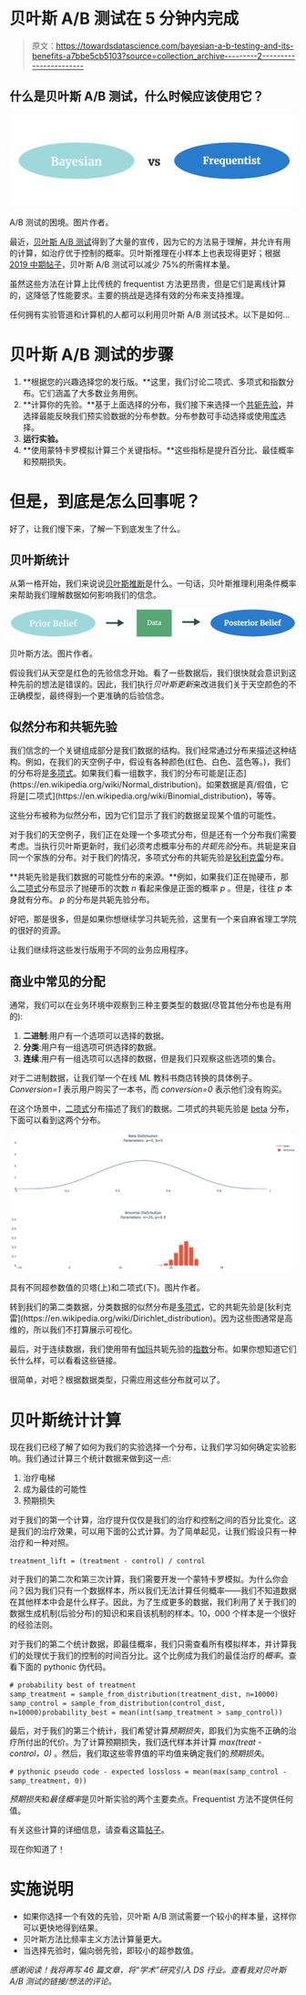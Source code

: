 # 贝叶斯 A/B 测试在 5 分钟内完成

> 原文：<https://towardsdatascience.com/bayesian-a-b-testing-and-its-benefits-a7bbe5cb5103?source=collection_archive---------2----------------------->

## 什么是贝叶斯 A/B 测试，什么时候应该使用它？

![](img/7be33c3761eef49c2466576ccf512319.png)

A/B 测试的困境。图片作者。

最近，[贝叶斯 A/B 测试](https://medium.com/r?url=https%3A%2F%2Farxiv.org%2Fpdf%2F2003.02769.pdf)得到了大量的宣传，因为它的方法易于理解，并允许有用的计算，如治疗优于控制的概率。贝叶斯推理在小样本上也表现得更好；根据 [2019 中期帖子](/exploring-bayesian-a-b-testing-with-simulations-7500b4fc55bc)，贝叶斯 A/B 测试可以减少 75%的所需样本量。

虽然这些方法在计算上比传统的 frequentist 方法更昂贵，但是它们是离线计算的，这降低了性能要求。主要的挑战是选择有效的分布来支持推理。

任何拥有实验管道和计算机的人都可以利用贝叶斯 A/B 测试技术。以下是如何…

# 贝叶斯 A/B 测试的步骤

1.  **根据您的兴趣选择您的发行版。**这里，我们讨论二项式、多项式和指数分布。它们涵盖了大多数业务用例。
2.  **计算你的先验。**基于上面选择的分布，我们接下来选择一个[共轭先验](https://en.wikipedia.org/wiki/Conjugate_prior)，并选择最能反映我们预实验数据的分布参数。分布参数可手动选择或使用[库](/finding-the-best-distribution-that-fits-your-data-using-pythons-fitter-library-319a5a0972e9)选择。
3.  **运行实验。**
4.  **使用蒙特卡罗模拟计算三个关键指标。**这些指标是提升百分比、最佳概率和预期损失。

# 但是，到底是怎么回事呢？

好了，让我们慢下来，了解一下到底发生了什么。

## 贝叶斯统计

从第一格开始，我们来说说[贝叶斯推断](/a-gentle-introduction-to-bayesian-inference-6a7552e313cb)是什么。一句话，贝叶斯推理利用条件概率来帮助我们理解数据如何影响我们的信念。

![](img/a8a8c3741d24ef49f6b55fd975419fb3.png)

贝叶斯方法。图片作者。

假设我们从天空是红色的先验信念开始。看了一些数据后，我们很快就会意识到这种先前的想法是错误的。因此，我们执行*贝叶斯更新*来改进我们关于天空颜色的不正确模型，最终得到一个更准确的后验信念。

## 似然分布和共轭先验

我们信念的一个关键组成部分是我们数据的结构。我们经常通过分布来描述这种结构。例如，在我们的天空例子中，假设有各种颜色(红色、白色、蓝色等。)，我们的分布将是[多项式](https://en.wikipedia.org/wiki/Multinomial_distribution#:~:text=In%20probability%20theory%2C%20the%20multinomial,sided%20die%20rolled%20n%20times.&text=When%20k%20is%202%20and%20n%20is%20bigger%20than,it%20is%20the%20binomial%20distribution.)。如果我们看一组数字，我们的分布可能是[正态](https://en.wikipedia.org/wiki/Normal_distribution)。如果数据是真/假值，它将是[二项式](https://en.wikipedia.org/wiki/Binomial_distribution)，等等。

这些分布被称为似然分布，因为它们显示了我们的数据呈现某个值的可能性。

对于我们的天空例子，我们正在处理一个多项式分布，但是还有一个分布我们需要考虑。当执行贝叶斯更新时，我们必须考虑概率分布的*共轭先验*分布。共轭是来自同一个家族的分布。对于我们的情况，多项式分布的共轭先验是[狄利克雷](https://en.wikipedia.org/wiki/Dirichlet_distribution)分布。

**共轭先验是我们数据的可能性分布的来源。**例如，如果我们正在抛硬币，那么[二项式](https://en.wikipedia.org/wiki/Binomial_distribution)分布显示了抛硬币的次数 *n* 看起来像是正面的概率 *p* 。但是，往往 *p* 本身就有分布。 *p* 的分布是共轭先验分布。

好吧，那是很多，但是如果你想继续学习共轭先验，这里有一个来自麻省理工学院的很好的资源。

让我们继续将这些发行版用于不同的业务应用程序。

## 商业中常见的分配

通常，我们可以在业务环境中观察到三种主要类型的数据(尽管其他分布也是有用的):

1.  **二进制**:用户有一个选项可以选择的数据。
2.  **分类**:用户有一组选项可供选择的数据。
3.  **连续**:用户有一组选项可以选择的数据，但是我们只观察这些选项的集合。

对于二进制数据，让我们举一个在线 ML 教科书商店转换的具体例子。 *Conversion=1* 表示用户购买了一本书，而 *conversion=0* 表示他们没有购买。

在这个场景中，[二项式](https://en.wikipedia.org/wiki/Binomial_distribution)分布描述了我们的数据。二项式的共轭先验是 [beta](https://en.wikipedia.org/wiki/Beta_distribution) 分布，下面可以看到这两个分布。

![](img/cc65c3533e9fe51d3c5c4eae3ef2119b.png)

具有不同超参数值的贝塔(上)和二项式(下)。图片作者。

转到我们的第二类数据，分类数据的似然分布是[多项式](https://en.wikipedia.org/wiki/Multinomial_distribution#:~:text=In%20probability%20theory%2C%20the%20multinomial,sided%20die%20rolled%20n%20times.&text=When%20k%20is%202%20and%20n%20is%20bigger%20than,it%20is%20the%20binomial%20distribution.)，它的共轭先验是[狄利克雷](https://en.wikipedia.org/wiki/Dirichlet_distribution)。因为这些图通常是高维的，所以我们不打算展示可视化。

最后，对于连续数据，我们使用带有[伽玛](https://en.wikipedia.org/wiki/Gamma_distribution)共轭先验的[指数](https://en.wikipedia.org/wiki/Exponential_distribution)分布。如果你想知道它们长什么样，可以看看这些链接。

很简单，对吧？根据数据类型，只需应用这些分布就可以了。

# 贝叶斯统计计算

现在我们已经了解了如何为我们的实验选择一个分布，让我们学习如何确定实验影响。我们通过计算三个统计数据来做到这一点:

1.  治疗电梯
2.  成为最佳的可能性
3.  预期损失

对于我们的第一个计算，治疗提升仅仅是我们的治疗和控制之间的百分比变化。这是我们的治疗效果，可以用下面的公式计算。为了简单起见，让我们假设只有一种治疗和一种对照。

```
treatment_lift = (treatment - control) / control
```

对于我们的第二次和第三次计算，我们需要开发一个蒙特卡罗模拟。为什么你会问？因为我们只有一个数据样本，所以我们无法计算任何概率——我们不知道数据在其他样本中会是什么样子。因此，为了生成更多的数据，我们利用了关于我们的数据生成机制(后验分布)的知识和来自该机制的样本。10，000 个样本是一个很好的经验法则。

对于我们的第二个统计数据，即最佳概率，我们只需查看所有模拟样本，并计算我们的处理优于我们的控制的时间百分比。这个比例成为我们的最佳治疗的*概率*。查看下面的 pythonic 伪代码。

```
# probability best of treatment
samp_treatment = sample_from_distribution(treatment_dist, n=10000)
samp_control = sample_from_distribution(control_dist, n=10000)probability_best = mean(int(samp_treatment > samp_control))
```

最后，对于我们的第三个统计，我们希望计算*预期损失*，即我们为实施不正确的治疗所付出的代价。为了计算预期损失，我们迭代样本并计算 *max(treat - control，0)* 。然后，我们取这些零界值的平均值来确定我们的*预期损失*。

```
# pythonic pseudo code - expected lossloss = mean(max(samp_control - samp_treatment, 0))
```

*预期损失*和*最佳概率*是贝叶斯实验的两个主要卖点。Frequentist 方法不提供任何值。

有关这些计算的详细信息，请查看这篇[帖子](/bayesian-ab-testing-part-i-conversions-ac2635f878ec)。

现在你知道了！

# 实施说明

*   如果你选择一个有效的先验，贝叶斯 A/B 测试需要一个较小的样本量，这样你可以更快地得到结果。
*   贝叶斯方法比频率主义方法计算量更大。
*   当选择先验时，偏向弱先验，即较小的超参数值。

*感谢阅读！我将再写 46 篇文章，将“学术”研究引入 DS 行业。查看我对贝叶斯 A/B 测试的链接/想法的评论。*